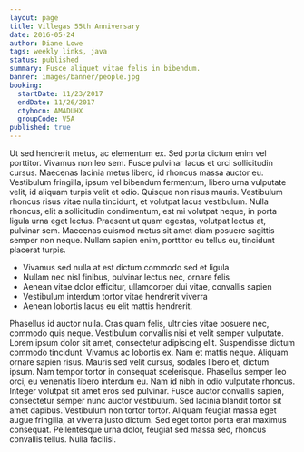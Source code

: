 ```yaml
---
layout: page
title: Villegas 55th Anniversary
date: 2016-05-24
author: Diane Lowe
tags: weekly links, java
status: published
summary: Fusce aliquet vitae felis in bibendum.
banner: images/banner/people.jpg
booking:
  startDate: 11/23/2017
  endDate: 11/26/2017
  ctyhocn: AMADUHX
  groupCode: V5A
published: true
---
```

Ut sed hendrerit metus, ac elementum ex. Sed porta dictum enim vel porttitor. Vivamus non leo sem. Fusce pulvinar lacus et orci sollicitudin cursus. Maecenas lacinia metus libero, id rhoncus massa auctor eu. Vestibulum fringilla, ipsum vel bibendum fermentum, libero urna vulputate velit, id aliquam turpis velit et odio. Quisque non risus mauris. Vestibulum rhoncus risus vitae nulla tincidunt, et volutpat lacus vestibulum. Nulla rhoncus, elit a sollicitudin condimentum, est mi volutpat neque, in porta ligula urna eget lectus. Praesent ut quam egestas, volutpat lectus at, pulvinar sem. Maecenas euismod metus sit amet diam posuere sagittis semper non neque. Nullam sapien enim, porttitor eu tellus eu, tincidunt placerat turpis.

* Vivamus sed nulla at est dictum commodo sed et ligula
* Nullam nec nisl finibus, pulvinar lectus nec, ornare felis
* Aenean vitae dolor efficitur, ullamcorper dui vitae, convallis sapien
* Vestibulum interdum tortor vitae hendrerit viverra
* Aenean lobortis lacus eu elit mattis hendrerit.

Phasellus id auctor nulla. Cras quam felis, ultricies vitae posuere nec, commodo quis neque. Vestibulum convallis nisi et velit semper vulputate. Lorem ipsum dolor sit amet, consectetur adipiscing elit. Suspendisse dictum commodo tincidunt. Vivamus ac lobortis ex. Nam et mattis neque. Aliquam ornare sapien risus. Mauris sed velit cursus, sodales libero et, dictum ipsum. Nam tempor tortor in consequat scelerisque.
Phasellus semper leo orci, eu venenatis libero interdum eu. Nam id nibh in odio vulputate rhoncus. Integer volutpat sit amet eros sed pulvinar. Fusce auctor convallis sapien, consectetur semper nunc auctor vestibulum. Sed lacinia blandit tortor sit amet dapibus. Vestibulum non tortor tortor. Aliquam feugiat massa eget augue fringilla, at viverra justo dictum. Sed eget tortor porta erat maximus consequat. Pellentesque urna dolor, feugiat sed massa sed, rhoncus convallis tellus. Nulla facilisi.
